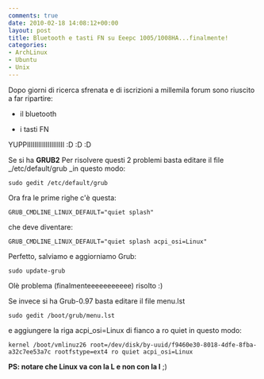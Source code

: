 ```yaml
---
comments: true
date: 2010-02-18 14:08:12+00:00
layout: post
title: Bluetooth e tasti FN su Eeepc 1005/1008HA...finalmente!
categories:
- ArchLinux
- Ubuntu
- Unix
---
```


Dopo giorni di ricerca sfrenata e di iscrizioni a millemila forum sono riuscito a far ripartire:



	
  * il bluetooth

	
  * i tasti FN


YUPPIIIIIIIIIIIIIIIIIIII :D :D :D

Se si ha **GRUB2** Per risolvere questi 2 problemi basta editare il file _/etc/default/grub _in questo modo:


`sudo gedit /etc/default/grub`


Ora fra le prime righe c'è questa:


`GRUB_CMDLINE_LINUX_DEFAULT="quiet splash"`


che deve diventare:


`GRUB_CMDLINE_LINUX_DEFAULT="quiet splash acpi_osi=Linux"`


Perfetto, salviamo e aggiorniamo Grub:


`sudo update-grub`


Olè problema (finalmenteeeeeeeeeee) risolto :)

Se invece si ha Grub-0.97 basta editare il file menu.lst


`sudo gedit /boot/grub/menu.lst`



e aggiungere la riga acpi_osi=Linux di fianco a ro quiet in questo modo:


`kernel /boot/vmlinuz26 root=/dev/disk/by-uuid/f9460e30-8018-4dfe-8fba-a32c7ee53a7c rootfstype=ext4 ro quiet acpi_osi=Linux`


**PS: notare che Linux va con la L e non con la l** ;)
